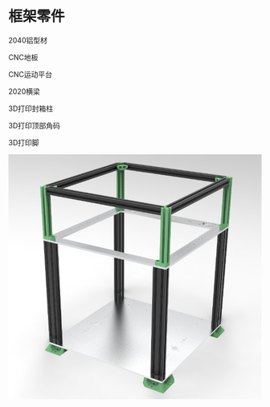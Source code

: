 # 框架零件

2040铝型材

CNC地板

CNC运动平台

2020横梁

3D打印封箱柱

3D打印顶部角码

3D打印脚

![](https://github.com/thunder439/VRBOT/blob/main/%E6%A1%86%E6%9E%B6/%E6%A1%86%E6%9E%B6.jpg)
